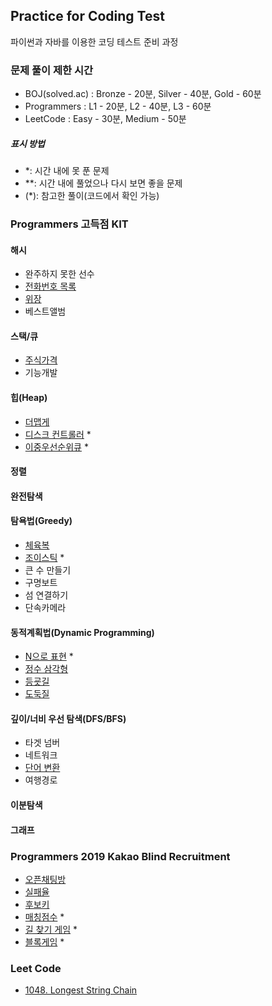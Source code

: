 ## Practice for Coding Test
파이썬과 자바를 이용한 코딩 테스트 준비 과정

### 문제 풀이 제한 시간
* BOJ(solved.ac) : Bronze - 20분, Silver - 40분, Gold - 60분
* Programmers : L1 - 20분, L2 - 40분, L3 - 60분
* LeetCode : Easy - 30분, Medium - 50분
##### 표시 방법
* *: 시간 내에 못 푼 문제
* **: 시간 내에 풀었으나 다시 보면 좋을 문제
* (*): 참고한 풀이(코드에서 확인 가능)

### Programmers 고득점 KIT
#### 해시
* 완주하지 못한 선수
* [전화번호 목록](https://github.com/HYEEWON/practice_for_coding_test/blob/master/programmers_kit/210105_%EC%A0%84%ED%99%94%EB%B2%88%ED%98%B8%EB%AA%A9%EB%A1%9D_%ED%95%B4%EC%8B%9C_L2.py)
* [위장](https://github.com/HYEEWON/practice_for_coding_test/blob/master/programmers_kit/210105_%EC%9C%84%EC%9E%A5_%ED%95%B4%EC%8B%9C_L2.py)
* 베스트앨범
#### 스택/큐
* [주식가격](https://github.com/HYEEWON/practice_for_coding_test/blob/master/programmers_kit/210105_%EC%A3%BC%EC%8B%9D%EA%B0%80%EA%B2%A9_%EC%8A%A4%ED%83%9D%ED%81%90_L2.py)
* 기능개발
#### 힙(Heap)
* [더맵게](https://github.com/HYEEWON/practice_for_coding_test/blob/master/programmers_kit/210106_%EB%8D%94%EB%A7%B5%EA%B2%8C_%ED%9E%99_L2.py)
* [디스크 컨트롤러](https://github.com/HYEEWON/practice_for_coding_test/blob/master/programmers_kit/210106_%EB%94%94%EC%8A%A4%ED%81%AC%EC%BB%A8%ED%8A%B8%EB%A1%A4%EB%9F%AC_%ED%9E%99_L3.py) *
* [이중우선순위큐](https://github.com/HYEEWON/practice_for_coding_test/blob/master/programmers_kit/210122_%EC%9D%B4%EC%A4%91%EC%9A%B0%EC%84%A0%EC%88%9C%EC%9C%84%ED%81%90_%ED%9E%99_L3.py) *
#### 정렬
#### 완전탐색
#### 탐욕법(Greedy)
* [체육복](https://github.com/HYEEWON/practice_for_coding_test/blob/master/programmers_kit/210111_%EC%B2%B4%EC%9C%A1%EB%B3%B5_%ED%83%90%EC%9A%95%EB%B2%95_L1.py)
* [조이스틱](https://github.com/HYEEWON/practice_for_coding_test/blob/master/programmers_kit/210111_%EC%A1%B0%EC%9D%B4%EC%8A%A4%ED%8B%B1_%ED%83%90%EC%9A%95%EB%B2%95_L2.py) *
* 큰 수 만들기
* 구명보트
* 섬 연결하기
* 단속카메라
#### 동적계획법(Dynamic Programming)
* [N으로 표현](https://github.com/HYEEWON/practice_for_coding_test/blob/master/programmers_kit/210116_N%EC%9C%BC%EB%A1%9C%ED%91%9C%ED%98%84_DP_L3.py) *
* [정수 삼각형](https://github.com/HYEEWON/practice_for_coding_test/blob/master/programmers_kit/210118_%EC%A0%95%EC%88%98%EC%82%BC%EA%B0%81%ED%98%95_DP_L3.py)
* [등굣길](https://github.com/HYEEWON/practice_for_coding_test/blob/master/programmers_kit/210116_%EB%93%B1%EA%B5%A3%EA%B8%B8_DP_L3.py)
* [도둑질](https://github.com/HYEEWON/practice_for_coding_test/blob/master/programmers_kit/210118_%EB%8F%84%EB%91%91%EC%A7%88_DP_L4.py)
#### 깊이/너비 우선 탐색(DFS/BFS)
* 타겟 넘버
* 네트워크
* [단어 변환](https://github.com/HYEEWON/practice_for_coding_test/blob/master/programmers_kit/210121_%EB%8B%A8%EC%96%B4%EB%B3%80%ED%99%98_DFSBFS_L3.py)
* 여행경로
#### 이분탐색
#### 그래프

### Programmers 2019 Kakao Blind Recruitment
* [오픈채팅방](https://github.com/HYEEWON/practice_for_coding_test/blob/master/programmers_2019_kakao/210106_%EC%98%A4%ED%94%88%EC%B1%84%ED%8C%85%EB%B0%A9_L2.py)
* [실패율](https://github.com/HYEEWON/practice_for_coding_test/blob/master/programmers_2019_kakao/210118_%EC%8B%A4%ED%8C%A8%EC%9C%A8_L2.py)
* [후보키](https://github.com/HYEEWON/practice_for_coding_test/blob/master/programmers_2019_kakao/210107_%ED%9B%84%EB%B3%B4%ED%82%A4_L2.py)
* [매칭점수](https://github.com/HYEEWON/practice_for_coding_test/blob/master/programmers_2019_kakao/210113_%EB%A7%A4%EC%B9%AD%EC%A0%90%EC%88%98_L3.py) *
* [길 찾기 게임](https://github.com/HYEEWON/practice_for_coding_test/blob/master/programmers_2019_kakao/210108_%EA%B8%B8%EC%B0%BE%EA%B8%B0%EA%B2%8C%EC%9E%84_L3.py) *
* [블록게임](https://github.com/HYEEWON/practice_for_coding_test/blob/master/programmers_2019_kakao/210120_%EB%B8%94%EB%A1%9D%EA%B2%8C%EC%9E%84_L4.py) *

### Leet Code
* [1048. Longest String Chain](https://github.com/HYEEWON/practice_for_coding_test/blob/master/leetcode/210116_1048_LongestStringChain_medium.py)